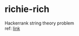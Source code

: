 # richie-rich
Hackerrank string theory problem</br>
ref: [link](https://www.hackerrank.com/challenges/richie-rich/problem)
